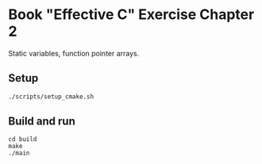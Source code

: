 # Book "Effective C" Exercise Chapter 2

Static variables, function pointer arrays.

## Setup

```sh
./scripts/setup_cmake.sh
```

## Build and run

```
cd build
make
./main
```

